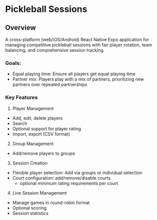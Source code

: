 # Pickleball Sessions

## Overview

A cross-platform (web/iOS/Android) React Native Expo application for managing competitive pickleball sessions with fair
player rotation, team balancing, and comprehensive session tracking.


### Goals:

- Equal playing time: Ensure all players get equal playing time
- Partner mix: Players play with a mix of partners, prioritizing new partners over repeated partnerships


### Key Features

1. Player Management
- Add, edit, delete players
- Search
- Optional support for player rating
- Import, export (CSV format)

2. Group Management
- Add/remove players to groups

3. Session Creation
- Flexible player selection: Add via groups or individual selection
- Court configuration: add/remove/disable courts
    - optional minimum rating requirements per court

4. Live Session Management
- Manage games in round-robin format
- Optional scoring
- Session statistics
